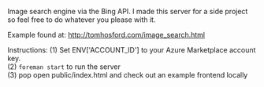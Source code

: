 Image search engine via the Bing API.  I made this server for a side project so feel free to do whatever you please with it.

Example found at: http://tomhosford.com/image_search.html

Instructions:
(1) Set ENV['ACCOUNT_ID'] to your Azure Marketplace account key.<br />
(2) `foreman start` to run the server<br />
(3) pop open public/index.html and check out an example frontend locally<br />
